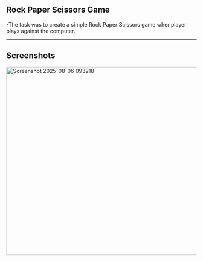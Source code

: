 ## Rock Paper Scissors Game

-The task was to create a simple Rock Paper Scissors game wher player plays against the computer.

---

## Screenshots
<img width="1204" height="498" alt="Screenshot 2025-08-06 093218" src="https://github.com/user-attachments/assets/a407f5a9-9042-4153-bbbf-36a4e1b546ef" />

